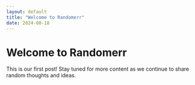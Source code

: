 ```yaml
---
layout: default
title: "Welcome to Randomerr"
date: 2024-08-18
---
```


# Welcome to Randomerr

This is our first post! Stay tuned for more content as we continue to share random thoughts and ideas.
